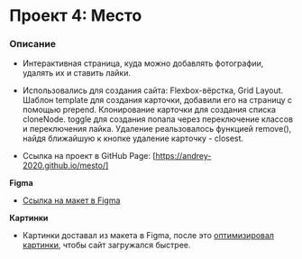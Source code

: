# Проект 4: Место

### Описание

* Интерактивная страница, куда можно добавлять фотографии, удалять их и ставить лайки.
* Использовались для создания сайта: Flexbox-вёрстка, Grid Layout. Шаблон template для создания карточки, добавили его на страницу с помощью prepend. Клонирование карточки для создания списка cloneNode. toggle для создания попапа через переключение классов и переключения лайка. Удаление реальзовалось функцией remove(), найдя ближайшую к кнопке удаление карточку - closest.

* Ссылка на проект в GitHub Page: [https://andrey-2020.github.io/mesto/]

**Figma**

* [Ссылка на макет в Figma](https://www.figma.com/file/StZjf8HnoeLdiXS7dYrLAh/JavaScript.-Sprint-4)

**Картинки**

* Картинки доставал из макета в Figma, после это [оптимизировал картинки](https://tinypng.com/), чтобы сайт загружался быстрее.
